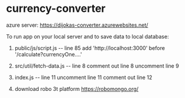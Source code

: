 # currency-converter

azure server: 
https://dijokas-converter.azurewebsites.net/

To run app on your local server and to save data to local database:

1. public/js/script.js  -- line 85
  add 'http://localhost:3000' before '/calculate?currencyOne....'

2. src/util/fetch-data.js  -- line 8
  comment out line 8
  uncomment line 9
  
3. index.js  -- line 11
  uncomment line 11
  comment out line 12
  
4. download robo 3t platform 
https://robomongo.org/
